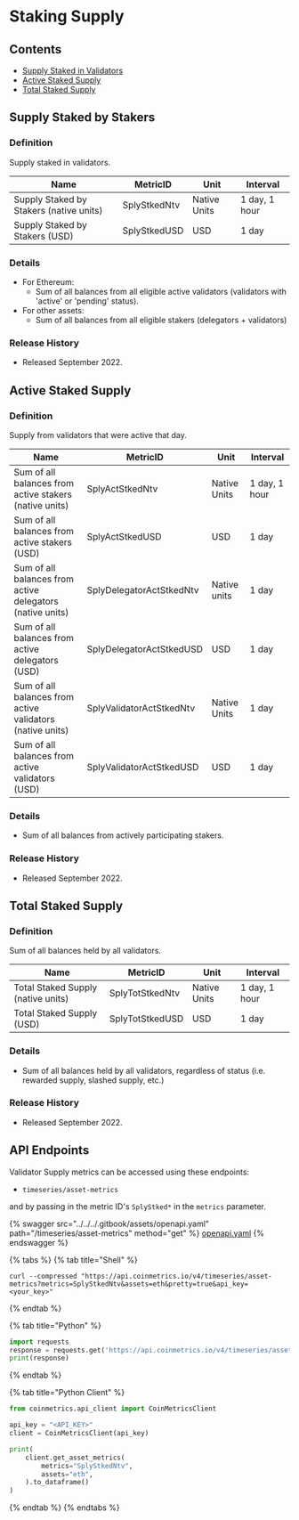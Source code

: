 # Staking Supply

## Contents

* [Supply Staked in Validators](validator-supply.md#splystkedntc)
* [Active Staked Supply](validator-supply.md#splyactstkedntv)
* [Total Staked Supply](validator-supply.md#splytotstkedntv)

## Supply Staked by Stakers <a href="#splystkedntc" id="splystkedntc"></a>

### Definition

Supply staked in validators.

| Name                                    | MetricID     | Unit         | Interval      |
| --------------------------------------- | ------------ | ------------ | ------------- |
| Supply Staked by Stakers (native units) | SplyStkedNtv | Native Units | 1 day, 1 hour |
| Supply Staked by Stakers (USD)          | SplyStkedUSD | USD          | 1 day         |

### Details

* For Ethereum:
  * Sum of all balances from all eligible active validators (validators with 'active' or 'pending' status).
* For other assets:
  * Sum of all balances from all eligible stakers (delegators + validators)

### Release History

* Released September 2022.

## Active Staked Supply <a href="#splyactstkedntv" id="splyactstkedntv"></a>

### Definition

Supply from validators that were active that day.

<table><thead><tr><th>Name</th><th width="159">MetricID</th><th>Unit</th><th>Interval</th></tr></thead><tbody><tr><td>Sum of all balances from active stakers (native units)</td><td>SplyActStkedNtv</td><td>Native Units</td><td>1 day, 1 hour</td></tr><tr><td>Sum of all balances from active stakers (USD)</td><td>SplyActStkedUSD</td><td>USD</td><td>1 day</td></tr><tr><td>Sum of all balances from active delegators (native units)</td><td>SplyDelegatorActStkedNtv</td><td>Native units</td><td>1 day</td></tr><tr><td>Sum of all balances from active delegators (USD)</td><td>SplyDelegatorActStkedUSD</td><td>USD</td><td>1 day</td></tr><tr><td>Sum of all balances from active validators (native units)</td><td>SplyValidatorActStkedNtv</td><td>Native Units</td><td>1 day</td></tr><tr><td>Sum of all balances from active validators (USD)</td><td>SplyValidatorActStkedUSD</td><td>USD</td><td>1 day</td></tr></tbody></table>

### Details

* Sum of all balances from actively participating stakers.

### Release History

* Released September 2022.

## Total Staked Supply <a href="#splytotstkedntv" id="splytotstkedntv"></a>

### Definition

Sum of all balances held by all validators.

| Name                               | MetricID        | Unit         | Interval      |
| ---------------------------------- | --------------- | ------------ | ------------- |
| Total Staked Supply (native units) | SplyTotStkedNtv | Native Units | 1 day, 1 hour |
| Total Staked Supply (USD)          | SplyTotStkedUSD | USD          | 1 day         |

### Details

* Sum of all balances held by all validators, regardless of status (i.e. rewarded supply, slashed supply, etc.)

### Release History

* Released September 2022.

## API Endpoints

Validator Supply metrics can be accessed using these endpoints:

* `timeseries/asset-metrics`

and by passing in the metric ID's `SplyStked*` in the `metrics` parameter.

{% swagger src="../../../.gitbook/assets/openapi.yaml" path="/timeseries/asset-metrics" method="get" %}
[openapi.yaml](../../../.gitbook/assets/openapi.yaml)
{% endswagger %}

{% tabs %}
{% tab title="Shell" %}
```shell
curl --compressed "https://api.coinmetrics.io/v4/timeseries/asset-metrics?metrics=SplyStkedNtv&assets=eth&pretty=true&api_key=<your_key>"
```
{% endtab %}

{% tab title="Python" %}
```python
import requests
response = requests.get('https://api.coinmetrics.io/v4/timeseries/asset-metrics?metrics=SplyStkedNtv&assets=eth&pretty=true&api_key=<your_key>').json()
print(response)
```
{% endtab %}

{% tab title="Python Client" %}
```python
from coinmetrics.api_client import CoinMetricsClient

api_key = "<API_KEY>"
client = CoinMetricsClient(api_key)

print(
    client.get_asset_metrics(
        metrics="SplyStkedNtv", 
        assets="eth",
    ).to_dataframe()
)
```
{% endtab %}
{% endtabs %}
